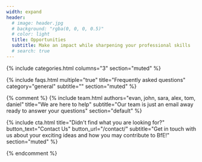 ```yaml
---
width: expand
header:
  # image: header.jpg
  # background: "rgba(0, 0, 0, 0.5)"
  # color: light
  title: Opportunities
  subtitle: Make an impact while sharpening your professional skills
  # search: true
---
```


{% include categories.html 
  columns="3" 
  section="muted" 
%}

{% include faqs.html 
  multiple="true" 
  title="Frequently asked questions" 
  category="general" 
  subtitle="" 
  section="muted" 
%}

{% comment %} 
{% include team.html 
  authors="evan, john, sara, alex, tom, daniel" 
  title="We are here to help" 
  subtitle="Our team is just an email away ready to answer your questions" 
  section="default" 
%}

{% include cta.html 
  title="Didn't find what you are looking for?" 
  button_text="Contact Us" 
  button_url="/contact/" 
  subtitle="Get in touch with us about your exciting ideas and how you may contribute to BfE!" 
  section="muted"
%}

{% endcomment %} 